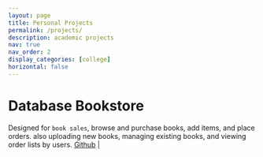 ```yaml
---
layout: page
title: Personal Projects
permalink: /projects/
description: academic projects
nav: true
nav_order: 2
display_categories: [college]
horizontal: false
---
```


<!-- pages/projects.md -->
<!-- # Database Bookstore
> Designed for `book sales`, browse and purchase books, add items, and place orders. also uploading new books, managing existing books, and viewing order lists by users.
[Github](https://github.com/mKevinSF/DatabaseAOL-Bookstore) |  -->

# Database Bookstore
Designed for `book sales`, browse and purchase books, add items, and place orders. also uploading new books, managing existing books, and viewing order lists by users.
[Github](https://github.com/mKevinSF/DatabaseAOL-Bookstore) | 




